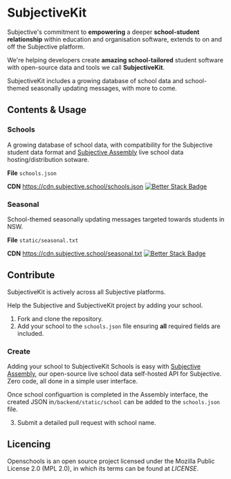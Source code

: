 # SubjectiveKit
Subjective's commitment to **empowering** a deeper **school-student relationship** within education and organisation software, extends to on and off the Subjective platform.

We're helping developers create **amazing school-tailored** student software with open-source data and tools we call **SubjectiveKit**.

SubjectiveKit includes a growing database of school data and school-themed seasonally updating messages, with more to come.

## Contents & Usage

### Schools
A growing database of school data, with compatibility for the Subjective student data format and [Subjective Assembly](https://github.com/SubjectiveLabs/SubjectiveAssembly) live school data hosting/distribution sotware.

**File** `schools.json`

**CDN** https://cdn.subjective.school/schools.json 
[![Better Stack Badge](https://uptime.betterstack.com/status-badges/v3/monitor/yv6a.svg)](https://uptime.betterstack.com/?utm_source=status_badge)

### Seasonal
School-themed seasonally updating messages targeted towards students in NSW.

**File** `static/seasonal.txt`

**CDN** https://cdn.subjective.school/seasonal.txt 
[![Better Stack Badge](https://uptime.betterstack.com/status-badges/v3/monitor/yv6a.svg)](https://uptime.betterstack.com/?utm_source=status_badge)

## Contribute
SubjectiveKit is actively across all Subjective platforms.

Help the Subjective and SubjectiveKit project by adding your school.

1. Fork and clone the repository.
2. Add your school to the `schools.json` file ensuring **all** required fields are included.

### Create

Adding your school to SubjectiveKit Schools is easy with [Subjective Assembly](https://github.com/SubjectiveLabs/SubjectiveAssembly), our open-source live school data self-hosted API for Subjective.
Zero code, all done in a simple user interface.

Once school configuartion is completed in the Assembly interface, the created JSON in`/backend/static/school` can be added to the `schools.json` file.
 

3. Submit a detailed pull request with school name.

## Licencing

Openschools is an open source project licensed under the Mozilla Public License 2.0 (MPL 2.0), in which its terms can be found at _LICENSE_.






